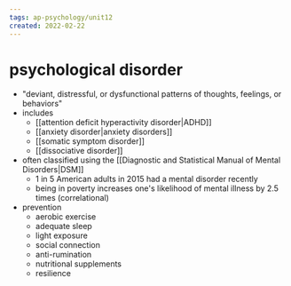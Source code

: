```yaml
---
tags: ap-psychology/unit12 
created: 2022-02-22
---
```


# psychological disorder

- "deviant, distressful, or dysfunctional patterns of thoughts, feelings, or behaviors"
- includes
	- [[attention deficit hyperactivity disorder|ADHD]]
	- [[anxiety disorder|anxiety disorders]]
	- [[somatic symptom disorder]]
	- [[dissociative disorder]]
- often classified using the [[Diagnostic and Statistical Manual of Mental Disorders|DSM]]
	- 1 in 5 American adults in 2015 had a mental disorder recently
	- being in poverty increases one's likelihood of mental illness by 2.5 times (correlational)
- prevention
	- aerobic exercise
	- adequate sleep
	- light exposure
	- social connection
	- anti-rumination
	- nutritional supplements
	- resilience 
